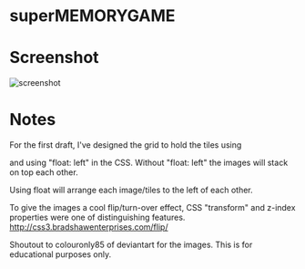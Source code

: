 # superMEMORYGAME


# Screenshot
![screenshot](ssMemoryGamescreenshot.png)

# Notes
For the first draft, I've designed the grid to hold the tiles using <div> and using "float: left" in the CSS.
Without "float: left" the images will stack on top each other.

Using float will arrange each image/tiles to the left of each other.

To give the images a cool flip/turn-over effect, CSS "transform" and z-index properties were one of distinguishing features.
http://css3.bradshawenterprises.com/flip/

Shoutout to colouronly85 of deviantart for the images. This is for educational purposes only.






